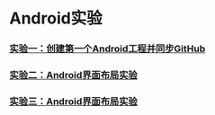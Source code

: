 # Android实验

### [实验一：创建第一个Android工程并同步GitHub](https://github.com/663008381/Android-by-wy/tree/master/实验一)

### [实验二：Android界面布局实验](https://github.com/663008381/Android-by-wy/tree/master/实验二)

### [实验三：Android界面布局实验](https://github.com/663008381/Android-by-wy/tree/master/实验三)
